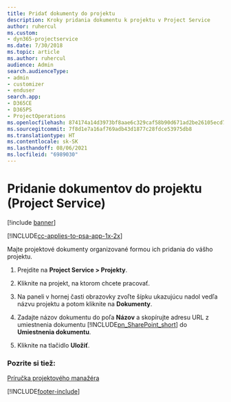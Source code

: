 ```yaml
---
title: Pridať dokumenty do projektu
description: Kroky pridania dokumentu k projektu v Project Service
author: ruhercul
ms.custom:
- dyn365-projectservice
ms.date: 7/30/2018
ms.topic: article
ms.author: ruhercul
audience: Admin
search.audienceType:
- admin
- customizer
- enduser
search.app:
- D365CE
- D365PS
- ProjectOperations
ms.openlocfilehash: 874174a14d3973bf8aae6c329caf58b90d671ad2be26105ecd721825b92c0f7b
ms.sourcegitcommit: 7f8d1e7a16af769adb43d1877c28fdce53975db8
ms.translationtype: HT
ms.contentlocale: sk-SK
ms.lasthandoff: 08/06/2021
ms.locfileid: "6989030"
---
```

# <a name="add-documents-to-a-project-project-service"></a>Pridanie dokumentov do projektu (Project Service)

[!include [banner](../includes/psa-now-project-operations.md)]

[!INCLUDE[cc-applies-to-psa-app-1x-2x](../includes/cc-applies-to-psa-app-1x-2x.md)]

Majte projektové dokumenty organizované formou ich pridania do vášho projektu.  
  
1. Prejdite na **Project Service > Projekty**.  
  
2. Kliknite na projekt, na ktorom chcete pracovať.  
  
3. Na paneli v hornej časti obrazovky zvoľte šípku ukazujúcu nadol vedľa názvu projektu a potom kliknite na **Dokumenty**.  
  
4. Zadajte názov dokumentu do poľa **Názov** a skopírujte adresu URL z umiestnenia dokumentu [!INCLUDE[pn_SharePoint_short](../includes/pn-sharepoint-short.md)] do **Umiestnenia dokumentu**.  
  
5. Kliknite na tlačidlo **Uložiť**.  
  
### <a name="see-also"></a>Pozrite si tiež:  
 [Príručka projektového manažéra](../psa/project-manager-guide.md)


[!INCLUDE[footer-include](../includes/footer-banner.md)]